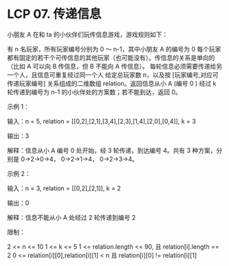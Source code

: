 # LCP 07. 传递信息
  小朋友 A 在和 ta 的小伙伴们玩传信息游戏，游戏规则如下：
  
  有 n 名玩家，所有玩家编号分别为 0 ～ n-1，其中小朋友 A 的编号为 0
  每个玩家都有固定的若干个可传信息的其他玩家（也可能没有）。传信息的关系是单向的（比如 A 可以向 B 传信息，但 B 不能向 A 传信息）。
  每轮信息必须需要传递给另一个人，且信息可重复经过同一个人
  给定总玩家数 n，以及按 [玩家编号,对应可传递玩家编号] 关系组成的二维数组 relation。返回信息从小 A (编号 0 ) 经过 k 轮传递到编号为 n-1 的小伙伴处的方案数；若不能到达，返回 0。
  
  示例 1：
  
  输入：n = 5, relation = [[0,2],[2,1],[3,4],[2,3],[1,4],[2,0],[0,4]], k = 3
  
  输出：3
  
  解释：信息从小 A 编号 0 处开始，经 3 轮传递，到达编号 4。共有 3 种方案，分别是 0->2->0->4， 0->2->1->4， 0->2->3->4。
  
  示例 2：
  
  输入：n = 3, relation = [[0,2],[2,1]], k = 2
  
  输出：0
  
  解释：信息不能从小 A 处经过 2 轮传递到编号 2
  
  限制：
  
  2 <= n <= 10
  1 <= k <= 5
  1 <= relation.length <= 90, 且 relation[i].length == 2
  0 <= relation[i][0],relation[i][1] < n 且 relation[i][0] != relation[i][1]